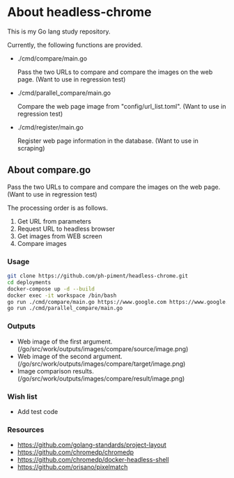 # About headless-chrome

This is my Go lang study repository.

Currently, the following functions are provided.

* ./cmd/compare/main.go

  Pass the two URLs to compare and compare the images on the web page.
  (Want to use in regression test)

* ./cmd/parallel_compare/main.go

  Compare the web page image from "config/url_list.toml".
  (Want to use in regression test)

* ./cmd/register/main.go

  Register web page information in the database.
  (Want to use in scraping)

## About compare.go
Pass the two URLs to compare and compare the images on the web page.
(Want to use in regression test)

The processing order is as follows.
1. Get URL from parameters
1. Request URL to headless browser
1. Get images from WEB screen
1. Compare images

### Usage
```sh
git clone https://github.com/ph-piment/headless-chrome.git
cd deployments
docker-compose up -d --build
docker exec -it workspace /bin/bash
go run ./cmd/compare/main.go https://www.google.com https://www.google.com
go run ./cmd/parallel_compare/main.go
```

### Outputs
* Web image of the first argument.(/go/src/work/outputs/images/compare/source/image.png)
* Web image of the second argument.(/go/src/work/outputs/images/compare/target/image.png)
* Image comparison results.(/go/src/work/outputs/images/compare/result/image.png)

### Wish list
* Add test code

### Resources
* https://github.com/golang-standards/project-layout
* https://github.com/chromedp/chromedp
* https://github.com/chromedp/docker-headless-shell
* https://github.com/orisano/pixelmatch
